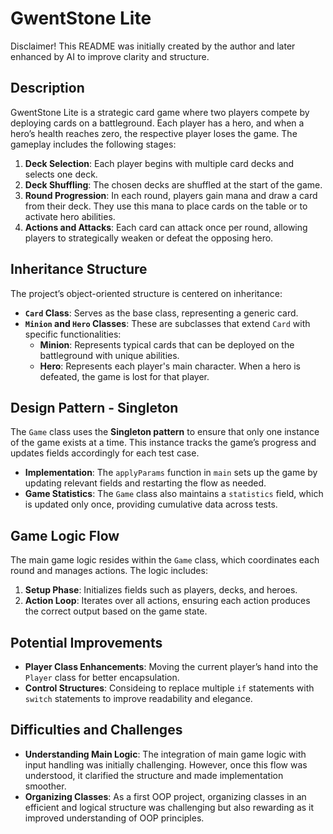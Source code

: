# GwentStone Lite
Disclaimer! This README was initially created by the author and later enhanced by AI to improve clarity and structure.
## Description
GwentStone Lite is a strategic card game where two players compete by deploying cards on a battleground. Each player has a hero, and when a hero’s health reaches zero, the respective player loses the game. The gameplay includes the following stages:

1. **Deck Selection**: Each player begins with multiple card decks and selects one deck.
2. **Deck Shuffling**: The chosen decks are shuffled at the start of the game.
3. **Round Progression**: In each round, players gain mana and draw a card from their deck. They use this mana to place cards on the table or to activate hero abilities.
4. **Actions and Attacks**: Each card can attack once per round, allowing players to strategically weaken or defeat the opposing hero.

## Inheritance Structure

The project’s object-oriented structure is centered on inheritance:

- **`Card` Class**: Serves as the base class, representing a generic card.
- **`Minion` and `Hero` Classes**: These are subclasses that extend `Card` with specific functionalities:
  - **Minion**: Represents typical cards that can be deployed on the battleground with unique abilities.
  - **Hero**: Represents each player's main character. When a hero is defeated, the game is lost for that player.

## Design Pattern - Singleton

The `Game` class uses the **Singleton pattern** to ensure that only one instance of the game exists at a time. This instance tracks the game’s progress and updates fields accordingly for each test case.

- **Implementation**: The `applyParams` function in `main` sets up the game by updating relevant fields and restarting the flow as needed.
- **Game Statistics**: The `Game` class also maintains a `statistics` field, which is updated only once, providing cumulative data across tests.

## Game Logic Flow

The main game logic resides within the `Game` class, which coordinates each round and manages actions. The logic includes:

1. **Setup Phase**: Initializes fields such as players, decks, and heroes.
2. **Action Loop**: Iterates over all actions, ensuring each action produces the correct output based on the game state.

## Potential Improvements

- **Player Class Enhancements**: Moving the current player’s hand into the `Player` class for better encapsulation.
- **Control Structures**: Consideing to replace multiple `if` statements with `switch` statements to improve readability and elegance.

## Difficulties and Challenges

- **Understanding Main Logic**: The integration of main game logic with input handling was initially challenging. However, once this flow was understood, it clarified the structure and made implementation smoother.
- **Organizing Classes**: As a first OOP project, organizing classes in an efficient and logical structure was challenging but also rewarding as it improved understanding of OOP principles.
